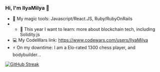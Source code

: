 ### Hi, I'm IlyaMilya 👋

- :crystal_ball: My magic tools: Javascript/React.JS, Ruby/RubyOnRails
- - :pencil: This year I want to learn: more about blockchain tech, including Solidity.js 
- :computer: My CodeWars link: https://www.codewars.com/users/IlyaMilya
- ⚡ On my downtime: I am a Elo-rated 1300 chess player, and bodybuilder...

[![GitHub Streak](https://streak-stats.demolab.com/?user=IlyaMilya&theme=ayu-mirage&mode=daily)](https://git.io/streak-stats)
